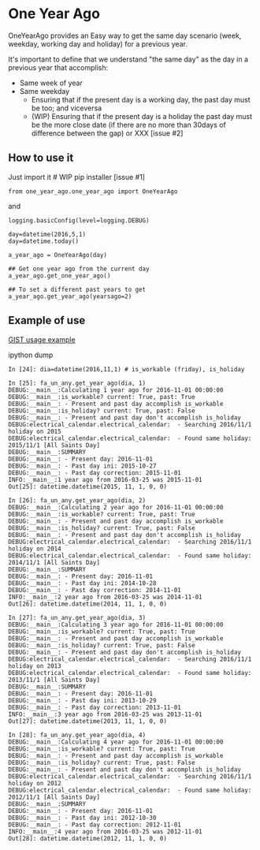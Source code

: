# One Year Ago

OneYearAgo provides an Easy way to get the same day scenario (week, weekday, working day and holiday) for a previous year.

It's important to define that we understand "the same day" as the day in a previous year that accomplish:
- Same week of year
- Same weekday
  - Ensuring that if the present day is a working day, the past day must be too; and viceversa
  - (WIP) Ensuring that if the present day is a holiday the past day must be the more close date (if there are no more than 30days of difference between the gap) or XXX [issue #2]

## How to use it

Just import it    # WIP pip installer [issue #1]
```
from one_year_ago.one_year_ago import OneYearAgo
``` 

and 
```
logging.basicConfig(level=logging.DEBUG)

day=datetime(2016,5,1)
day=datetime.today()

a_year_ago = OneYearAgo(day)

## Get one year ago from the current day
a_year_ago.get_one_year_ago()

## To set a different past years to get
a_year_ago.get_year_ago(yearsago=2)
```

## Example of use

[GIST usage example](https://gist.github.com/XaviTorello/3b90b44983986a751685)


ipython dump
```
In [24]: dia=datetime(2016,11,1) # is_workable (friday), is_holiday

In [25]: fa_un_any.get_year_ago(dia, 1)
DEBUG:__main__:Calculating 1 year ago for 2016-11-01 00:00:00
DEBUG:__main__:is_workable? current: True, past: True
DEBUG:__main__: - Present and past day accomplish is_workable
DEBUG:__main__:is_holiday? current: True, past: False
DEBUG:__main__: - Present and past day don't accomplish is_holiday
DEBUG:electrical_calendar.electrical_calendar:  - Searching 2016/11/1 holiday on 2015
DEBUG:electrical_calendar.electrical_calendar:  - Found same holiday: 2015/11/1 [All Saints Day]
DEBUG:__main__:SUMMARY
DEBUG:__main__: - Present day: 2016-11-01
DEBUG:__main__: - Past day ini: 2015-10-27
DEBUG:__main__: - Past day correction: 2015-11-01
INFO:__main__:1 year ago from 2016-03-25 was 2015-11-01
Out[25]: datetime.datetime(2015, 11, 1, 0, 0)

In [26]: fa_un_any.get_year_ago(dia, 2)
DEBUG:__main__:Calculating 2 year ago for 2016-11-01 00:00:00
DEBUG:__main__:is_workable? current: True, past: True
DEBUG:__main__: - Present and past day accomplish is_workable
DEBUG:__main__:is_holiday? current: True, past: False
DEBUG:__main__: - Present and past day don't accomplish is_holiday
DEBUG:electrical_calendar.electrical_calendar:  - Searching 2016/11/1 holiday on 2014
DEBUG:electrical_calendar.electrical_calendar:  - Found same holiday: 2014/11/1 [All Saints Day]
DEBUG:__main__:SUMMARY
DEBUG:__main__: - Present day: 2016-11-01
DEBUG:__main__: - Past day ini: 2014-10-28
DEBUG:__main__: - Past day correction: 2014-11-01
INFO:__main__:2 year ago from 2016-03-25 was 2014-11-01
Out[26]: datetime.datetime(2014, 11, 1, 0, 0)

In [27]: fa_un_any.get_year_ago(dia, 3)
DEBUG:__main__:Calculating 3 year ago for 2016-11-01 00:00:00
DEBUG:__main__:is_workable? current: True, past: True
DEBUG:__main__: - Present and past day accomplish is_workable
DEBUG:__main__:is_holiday? current: True, past: False
DEBUG:__main__: - Present and past day don't accomplish is_holiday
DEBUG:electrical_calendar.electrical_calendar:  - Searching 2016/11/1 holiday on 2013
DEBUG:electrical_calendar.electrical_calendar:  - Found same holiday: 2013/11/1 [All Saints Day]
DEBUG:__main__:SUMMARY
DEBUG:__main__: - Present day: 2016-11-01
DEBUG:__main__: - Past day ini: 2013-10-29
DEBUG:__main__: - Past day correction: 2013-11-01
INFO:__main__:3 year ago from 2016-03-25 was 2013-11-01
Out[27]: datetime.datetime(2013, 11, 1, 0, 0)

In [28]: fa_un_any.get_year_ago(dia, 4)
DEBUG:__main__:Calculating 4 year ago for 2016-11-01 00:00:00
DEBUG:__main__:is_workable? current: True, past: True
DEBUG:__main__: - Present and past day accomplish is_workable
DEBUG:__main__:is_holiday? current: True, past: False
DEBUG:__main__: - Present and past day don't accomplish is_holiday
DEBUG:electrical_calendar.electrical_calendar:  - Searching 2016/11/1 holiday on 2012
DEBUG:electrical_calendar.electrical_calendar:  - Found same holiday: 2012/11/1 [All Saints Day]
DEBUG:__main__:SUMMARY
DEBUG:__main__: - Present day: 2016-11-01
DEBUG:__main__: - Past day ini: 2012-10-30
DEBUG:__main__: - Past day correction: 2012-11-01
INFO:__main__:4 year ago from 2016-03-25 was 2012-11-01
Out[28]: datetime.datetime(2012, 11, 1, 0, 0)




```

